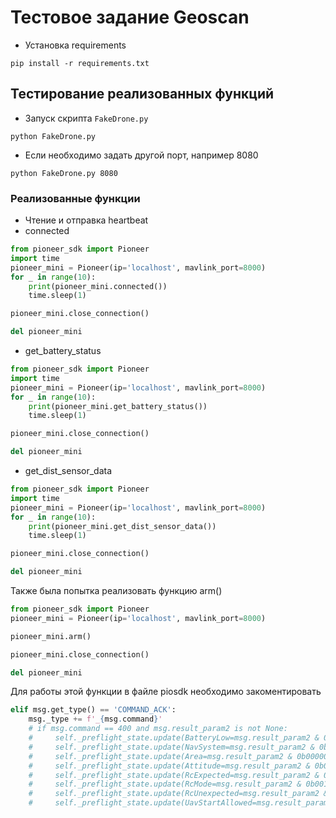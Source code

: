 # Тестовое задание Geoscan

+ Установка requirements

`pip install -r requirements.txt`

## Тестирование реализованных функций 

+ Запуск скрипта `FakeDrone.py`

`python FakeDrone.py`

+ Если необходимо задать другой порт, например 8080

`python FakeDrone.py 8080`

### Реализованные функции 

+ Чтение и отправка heartbeat
+ connected
```python
from pioneer_sdk import Pioneer
import time
pioneer_mini = Pioneer(ip='localhost', mavlink_port=8000)
for _ in range(10):
    print(pioneer_mini.connected())
    time.sleep(1)

pioneer_mini.close_connection()

del pioneer_mini
```
+ get_battery_status
```python
from pioneer_sdk import Pioneer
import time
pioneer_mini = Pioneer(ip='localhost', mavlink_port=8000)
for _ in range(10):
    print(pioneer_mini.get_battery_status())
    time.sleep(1)

pioneer_mini.close_connection()

del pioneer_mini
```

+ get_dist_sensor_data

```python
from pioneer_sdk import Pioneer
import time
pioneer_mini = Pioneer(ip='localhost', mavlink_port=8000)
for _ in range(10):
    print(pioneer_mini.get_dist_sensor_data())
    time.sleep(1)

pioneer_mini.close_connection()

del pioneer_mini

```

Также была попытка реализовать функцию arm()

```python
from pioneer_sdk import Pioneer
pioneer_mini = Pioneer(ip='localhost', mavlink_port=8000)

pioneer_mini.arm()

pioneer_mini.close_connection()

del pioneer_mini
```

Для работы этой функции в файле piosdk необходимо закоментировать 

``` python
elif msg.get_type() == 'COMMAND_ACK':
    msg._type += f'_{msg.command}'
    # if msg.command == 400 and msg.result_param2 is not None:
    #     self._preflight_state.update(BatteryLow=msg.result_param2 & 0b00000001)
    #     self._preflight_state.update(NavSystem=msg.result_param2 & 0b00000010)
    #     self._preflight_state.update(Area=msg.result_param2 & 0b00000100)
    #     self._preflight_state.update(Attitude=msg.result_param2 & 0b00001000)
    #     self._preflight_state.update(RcExpected=msg.result_param2 & 0b00010000)
    #     self._preflight_state.update(RcMode=msg.result_param2 & 0b00100000)
    #     self._preflight_state.update(RcUnexpected=msg.result_param2 & 0b01000000)
    #     self._preflight_state.update(UavStartAllowed=msg.result_param2 & 0b10000000)
```

